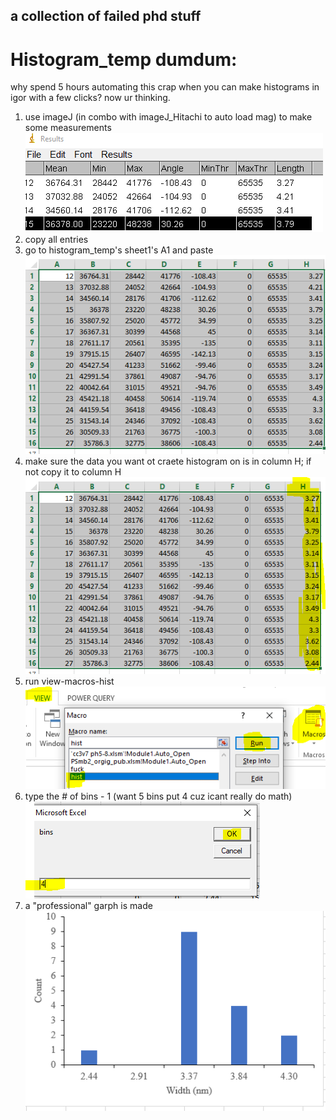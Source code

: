 a collection of failed phd stuff
-------------------------------
# Histogram_temp dumdum:
why spend 5 hours automating this crap when you can make histograms in igor with a few clicks? now ur thinking. 

1. use imageJ (in combo with imageJ_Hitachi to auto load mag) to make some measurements
![Chungus](https://github.com/syw784/dumpcake/raw/master/readme/histtemp1.PNG)
2. copy all entries 
3. go to histogram_temp's sheet1's A1 and paste
![Chungus](https://github.com/syw784/dumpcake/raw/master/readme/histtemp12.PNG)
4. make sure the data you want ot craete histogram on is in column H; if not copy it to column H
![Chungus](https://github.com/syw784/dumpcake/raw/master/readme/histtemp3.PNG)
5. run view-macros-hist
![Chungus](https://github.com/syw784/dumpcake/raw/master/readme/histtem555.PNG)
6. type the # of bins - 1 (want 5 bins put 4 cuz icant really do math)
![Chungus](https://github.com/syw784/dumpcake/raw/master/readme/55555.PNG)
7. a "professional" garph is made
![Chungus](https://github.com/syw784/dumpcake/raw/master/readme/4324234234322.PNG)
